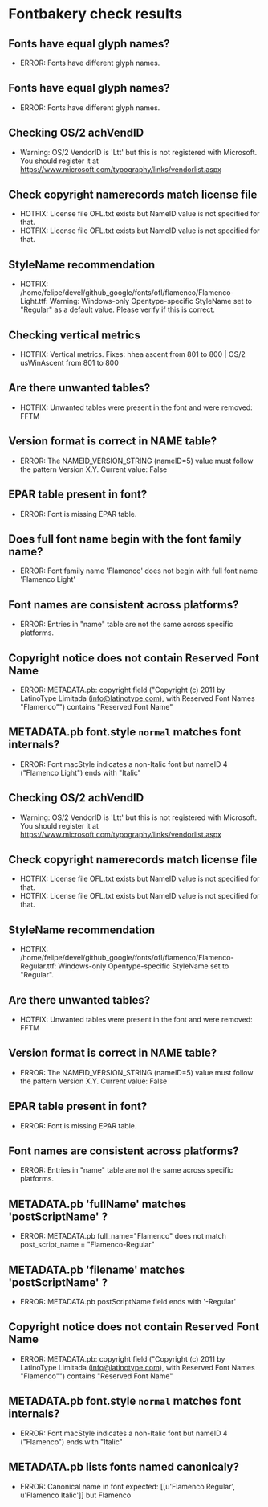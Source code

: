 # Fontbakery check results
## Fonts have equal glyph names?
* ERROR: Fonts have different glyph names.

## Fonts have equal glyph names?
* ERROR: Fonts have different glyph names.

## Checking OS/2 achVendID
* Warning: OS/2 VendorID is 'Ltt ' but this is not registered with Microsoft. You should register it at https://www.microsoft.com/typography/links/vendorlist.aspx

## Check copyright namerecords match license file
* HOTFIX: License file OFL.txt exists but NameID value is not specified for that.
* HOTFIX: License file OFL.txt exists but NameID value is not specified for that.

## StyleName recommendation
* HOTFIX: /home/felipe/devel/github_google/fonts/ofl/flamenco/Flamenco-Light.ttf: Warning: Windows-only Opentype-specific StyleName set to "Regular" as a default value. Please verify if this is correct.

## Checking vertical metrics
* HOTFIX: Vertical metrics. Fixes: hhea ascent from 801 to 800 | OS/2 usWinAscent from 801 to 800

## Are there unwanted tables?
* HOTFIX: Unwanted tables were present in the font and were removed: FFTM

## Version format is correct in NAME table?
* ERROR: The NAMEID_VERSION_STRING (nameID=5) value must follow the pattern Version X.Y. Current value: False

## EPAR table present in font?
* ERROR: Font is missing EPAR table.

## Does full font name begin with the font family name?
* ERROR: Font family name 'Flamenco' does not begin with full font name 'Flamenco Light'

## Font names are consistent across platforms?
* ERROR: Entries in "name" table are not the same across specific platforms.

## Copyright notice does not contain Reserved Font Name
* ERROR: METADATA.pb: copyright field ("Copyright (c) 2011 by LatinoType Limitada (info@latinotype.com), with Reserved Font Names "Flamenco"") contains "Reserved Font Name"

## METADATA.pb font.style `normal` matches font internals?
* ERROR: Font macStyle indicates a non-Italic font but nameID 4 ("Flamenco Light") ends with "Italic"

## Checking OS/2 achVendID
* Warning: OS/2 VendorID is 'Ltt ' but this is not registered with Microsoft. You should register it at https://www.microsoft.com/typography/links/vendorlist.aspx

## Check copyright namerecords match license file
* HOTFIX: License file OFL.txt exists but NameID value is not specified for that.
* HOTFIX: License file OFL.txt exists but NameID value is not specified for that.

## StyleName recommendation
* HOTFIX: /home/felipe/devel/github_google/fonts/ofl/flamenco/Flamenco-Regular.ttf: Windows-only Opentype-specific StyleName set to "Regular".

## Are there unwanted tables?
* HOTFIX: Unwanted tables were present in the font and were removed: FFTM

## Version format is correct in NAME table?
* ERROR: The NAMEID_VERSION_STRING (nameID=5) value must follow the pattern Version X.Y. Current value: False

## EPAR table present in font?
* ERROR: Font is missing EPAR table.

## Font names are consistent across platforms?
* ERROR: Entries in "name" table are not the same across specific platforms.

## METADATA.pb 'fullName' matches 'postScriptName' ?
* ERROR: METADATA.pb full_name="Flamenco" does not match post_script_name = "Flamenco-Regular"

## METADATA.pb 'filename' matches 'postScriptName' ?
* ERROR: METADATA.pb postScriptName field ends with '-Regular'

## Copyright notice does not contain Reserved Font Name
* ERROR: METADATA.pb: copyright field ("Copyright (c) 2011 by LatinoType Limitada (info@latinotype.com), with Reserved Font Names "Flamenco"") contains "Reserved Font Name"

## METADATA.pb font.style `normal` matches font internals?
* ERROR: Font macStyle indicates a non-Italic font but nameID 4 ("Flamenco") ends with "Italic"

## METADATA.pb lists fonts named canonicaly?
* ERROR: Canonical name in font expected: [[u'Flamenco Regular', u'Flamenco Italic']] but Flamenco

